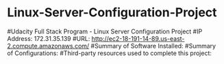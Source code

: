 # Linux-Server-Configuration-Project
#Udacity Full Stack Program - Linux Server Configuration Project
#IP Address: 172.31.35.139
#URL: http://ec2-18-191-14-89.us-east-2.compute.amazonaws.com/
#Summary of Software Installed:
#Summary of Configurations:
#Third-party resources used to complete this project:

